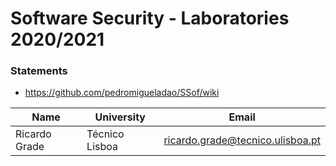 # Software Security - Laboratories 2020/2021

### Statements
- https://github.com/pedromigueladao/SSof/wiki

| Name | University | Email |
| ---- | ---- | ---- |
| Ricardo Grade | Técnico Lisboa | ricardo.grade@tecnico.ulisboa.pt |
